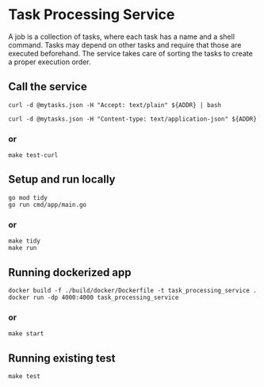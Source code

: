 # Task Processing Service

A job is a collection of tasks, where each task has a name and a shell command. Tasks may
depend on other tasks and require that those are executed beforehand. The service takes care
of sorting the tasks to create a proper execution order.

## Call the service
```
curl -d @mytasks.json -H "Accept: text/plain" ${ADDR} | bash

curl -d @mytasks.json -H "Content-type: text/application-json" ${ADDR}
```

### or
```
make test-curl
```

## Setup and run locally
```
go mod tidy
go run cmd/app/main.go
```

### or

```
make tidy
make run
```

## Running dockerized app

```
docker build -f ./build/docker/Dockerfile -t task_processing_service .
docker run -dp 4000:4000 task_processing_service
```

### or
```
make start
```

## Running existing test

```
make test
```

